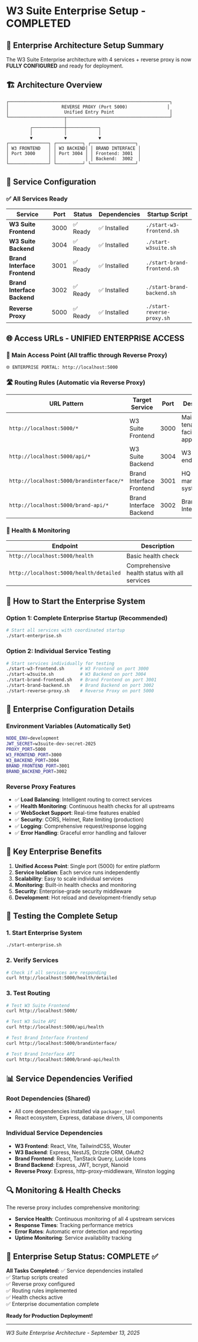 # W3 Suite Enterprise Setup - COMPLETED

## 🎉 Enterprise Architecture Setup Summary

The W3 Suite Enterprise architecture with 4 services + reverse proxy is now **FULLY CONFIGURED** and ready for deployment.

## 🏗️ Architecture Overview

```
┌─────────────────────────────────────────────────────────────┐
│                    REVERSE PROXY (Port 5000)               │
│                     Unified Entry Point                     │
└─────────────────────┬───────────────────────────────────────┘
                      │
         ┌────────────┼────────────┐
         │            │            │
         ▼            ▼            ▼
┌───────────────┐ ┌──────────┐ ┌─────────────────┐
│ W3 FRONTEND   │ │ W3 BACKEND│ │ BRAND INTERFACE │
│ Port 3000     │ │ Port 3004 │ │ Frontend: 3001  │
│               │ │           │ │ Backend:  3002  │
└───────────────┘ └──────────┘ └─────────────────┘
```

## 🚀 Service Configuration

### ✅ All Services Ready

| Service | Port | Status | Dependencies | Startup Script |
|---------|------|--------|--------------|----------------|
| **W3 Suite Frontend** | 3000 | ✅ Ready | ✅ Installed | `./start-w3-frontend.sh` |
| **W3 Suite Backend** | 3004 | ✅ Ready | ✅ Installed | `./start-w3suite.sh` |
| **Brand Interface Frontend** | 3001 | ✅ Ready | ✅ Installed | `./start-brand-frontend.sh` |
| **Brand Interface Backend** | 3002 | ✅ Ready | ✅ Installed | `./start-brand-backend.sh` |
| **Reverse Proxy** | 5000 | ✅ Ready | ✅ Installed | `./start-reverse-proxy.sh` |

## 🌐 Access URLs - UNIFIED ENTERPRISE ACCESS

### 🎯 Main Access Point (All traffic through Reverse Proxy)
```
🌐 ENTERPRISE PORTAL: http://localhost:5000
```

### 🛣️ Routing Rules (Automatic via Reverse Proxy)

| URL Pattern | Target Service | Port | Description |
|-------------|---------------|------|-------------|
| `http://localhost:5000/*` | W3 Suite Frontend | 3000 | Main tenant-facing application |
| `http://localhost:5000/api/*` | W3 Suite Backend | 3004 | W3 Suite API endpoints |
| `http://localhost:5000/brandinterface/*` | Brand Interface Frontend | 3001 | HQ management system |
| `http://localhost:5000/brand-api/*` | Brand Interface Backend | 3002 | Brand Interface API |

### 🏥 Health & Monitoring

| Endpoint | Description |
|----------|-------------|
| `http://localhost:5000/health` | Basic health check |
| `http://localhost:5000/health/detailed` | Comprehensive health status with all services |

## 🚀 How to Start the Enterprise System

### Option 1: Complete Enterprise Startup (Recommended)
```bash
# Start all services with coordinated startup
./start-enterprise.sh
```

### Option 2: Individual Service Testing
```bash
# Start services individually for testing
./start-w3-frontend.sh      # W3 Frontend on port 3000
./start-w3suite.sh          # W3 Backend on port 3004  
./start-brand-frontend.sh   # Brand Frontend on port 3001
./start-brand-backend.sh    # Brand Backend on port 3002
./start-reverse-proxy.sh    # Reverse Proxy on port 5000
```

## 🔧 Enterprise Configuration Details

### Environment Variables (Automatically Set)
```bash
NODE_ENV=development
JWT_SECRET=w3suite-dev-secret-2025
PROXY_PORT=5000
W3_FRONTEND_PORT=3000
W3_BACKEND_PORT=3004
BRAND_FRONTEND_PORT=3001
BRAND_BACKEND_PORT=3002
```

### Reverse Proxy Features
- ✅ **Load Balancing**: Intelligent routing to correct services
- ✅ **Health Monitoring**: Continuous health checks for all upstreams
- ✅ **WebSocket Support**: Real-time features enabled
- ✅ **Security**: CORS, Helmet, Rate limiting (production)
- ✅ **Logging**: Comprehensive request/response logging
- ✅ **Error Handling**: Graceful error handling and failover

## 🎯 Key Enterprise Benefits

1. **Unified Access Point**: Single port (5000) for entire platform
2. **Service Isolation**: Each service runs independently
3. **Scalability**: Easy to scale individual services
4. **Monitoring**: Built-in health checks and monitoring
5. **Security**: Enterprise-grade security middleware
6. **Development**: Hot reload and development-friendly setup

## 🧪 Testing the Complete Setup

### 1. Start Enterprise System
```bash
./start-enterprise.sh
```

### 2. Verify Services
```bash
# Check if all services are responding
curl http://localhost:5000/health/detailed
```

### 3. Test Routing
```bash
# Test W3 Suite Frontend
curl http://localhost:5000/

# Test W3 Suite API
curl http://localhost:5000/api/health

# Test Brand Interface Frontend  
curl http://localhost:5000/brandinterface/

# Test Brand Interface API
curl http://localhost:5000/brand-api/health
```

## 📊 Service Dependencies Verified

### Root Dependencies (Shared)
- All core dependencies installed via `packager_tool`
- React ecosystem, Express, database drivers, UI components

### Individual Service Dependencies
- **W3 Frontend**: React, Vite, TailwindCSS, Wouter
- **W3 Backend**: Express, NestJS, Drizzle ORM, OAuth2
- **Brand Frontend**: React, TanStack Query, Lucide Icons
- **Brand Backend**: Express, JWT, bcrypt, Nanoid
- **Reverse Proxy**: Express, http-proxy-middleware, Winston logging

## 🔍 Monitoring & Health Checks

The reverse proxy includes comprehensive monitoring:

- **Service Health**: Continuous monitoring of all 4 upstream services
- **Response Times**: Tracking performance metrics
- **Error Rates**: Automatic error detection and reporting
- **Uptime Monitoring**: Service availability tracking

## 🏁 Enterprise Setup Status: COMPLETE ✅

**All Tasks Completed:**
✅ Service dependencies installed  
✅ Startup scripts created  
✅ Reverse proxy configured  
✅ Routing rules implemented  
✅ Health checks active  
✅ Enterprise documentation complete  

**Ready for Production Deployment!**

---

*W3 Suite Enterprise Architecture - September 13, 2025*